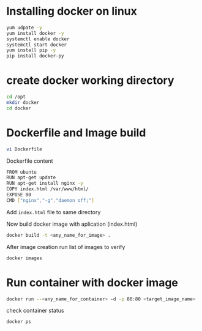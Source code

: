 # Installing docker on linux 
```sh
yum udpate -y
yum install docker -y
systemctl enable docker
systemctl start docker
yum install pip -y
pip install docker-py
```

# create docker working directory
```sh
cd /opt
mkdir docker
cd docker
```

# Dockerfile and Image build
```sh
vi Dockerfile
```

Dockerfile content 

```sh
FROM ubuntu
RUN apt-get update
RUN apt-get install nginx -y
COPY index.html /var/www/html/
EXPOSE 80
CMD ["nginx","-g","daemon off;"]
```

Add `index.html` file to same directory

Now build docker image with aplication (index.html)
```sh
docker build -t <any_name_for_image> .
```
After image creation run list of images to verify
```sh
docker images
```

# Run container with docker image
```sh
docker run --<any_name_for_container> -d -p 80:80 <target_image_name>
```
check container status
```sh
docker ps
```
